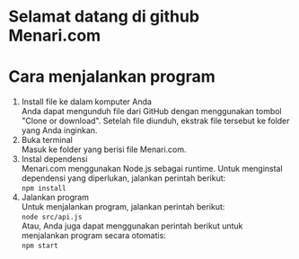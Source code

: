 # Selamat datang di github Menari.com
# Cara menjalankan program
1. Install file ke dalam komputer Anda\
Anda dapat mengunduh file dari GitHub dengan menggunakan tombol "Clone or download". Setelah file diunduh, ekstrak file tersebut ke folder yang Anda inginkan.
2. Buka terminal\
   Masuk ke folder yang berisi file Menari.com.
3. Instal dependensi\
   Menari.com menggunakan Node.js sebagai runtime. Untuk menginstal dependensi yang diperlukan, jalankan perintah berikut:\
   ```npm install```
4. Jalankan program\
   Untuk menjalankan program, jalankan perintah berikut:\
   ```node src/api.js```\
   Atau, Anda juga dapat menggunakan perintah berikut untuk menjalankan program secara otomatis:\
   ```npm start```
